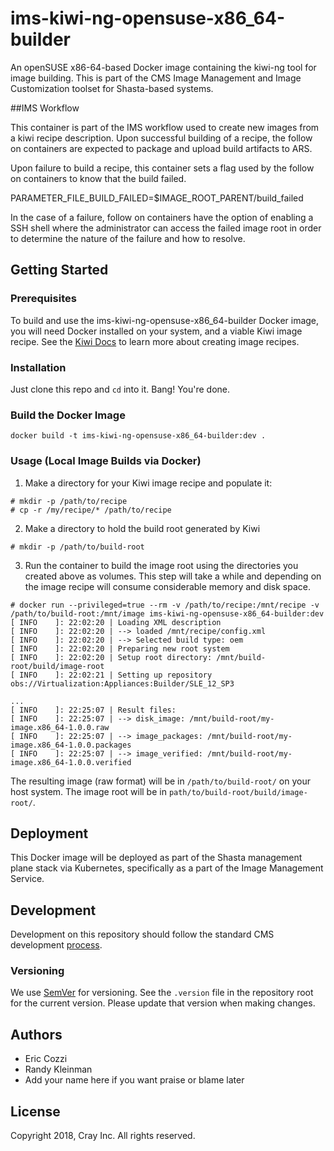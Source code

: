 #  ims-kiwi-ng-opensuse-x86_64-builder
An openSUSE x86-64-based Docker image containing the kiwi-ng tool for image 
building. This is part of the CMS Image Management and Image Customization
toolset for Shasta-based systems.

##IMS Workflow

This container is part of the IMS workflow used to create new images from a kiwi
recipe description. Upon successful building of a recipe, the follow on containers
are expected to package and upload build artifacts to ARS.

Upon failure to build a recipe, this container sets a flag used by the follow on
containers to know that the build failed. 

PARAMETER_FILE_BUILD_FAILED=$IMAGE_ROOT_PARENT/build_failed

In the case of a failure, follow on containers have the option of enabling a SSH
shell where the administrator can access the failed image root in order to determine
the nature of the failure and how to resolve. 

## Getting Started
### Prerequisites
To build and use the ims-kiwi-ng-opensuse-x86_64-builder Docker image, you will
need Docker installed on your system, and a viable Kiwi image recipe. See the
[Kiwi Docs](https://opensource.suse.com/kiwi/) to learn more about creating
image recipes.

### Installation
Just clone this repo and `cd` into it. Bang! You're done.

### Build the Docker Image
```
docker build -t ims-kiwi-ng-opensuse-x86_64-builder:dev .
```

### Usage (Local Image Builds via Docker)
1. Make a directory for your Kiwi image recipe and populate it:
```
# mkdir -p /path/to/recipe
# cp -r /my/recipe/* /path/to/recipe
```
2. Make a directory to hold the build root generated by Kiwi
```
# mkdir -p /path/to/build-root
```
3. Run the container to build the image root using the directories you created
   above as volumes. This step will take a while and depending on the image
   recipe will consume considerable memory and disk space.
```
# docker run --privileged=true --rm -v /path/to/recipe:/mnt/recipe -v /path/to/build-root:/mnt/image ims-kiwi-ng-opensuse-x86_64-builder:dev
[ INFO    ]: 22:02:20 | Loading XML description
[ INFO    ]: 22:02:20 | --> loaded /mnt/recipe/config.xml
[ INFO    ]: 22:02:20 | --> Selected build type: oem
[ INFO    ]: 22:02:20 | Preparing new root system
[ INFO    ]: 22:02:20 | Setup root directory: /mnt/build-root/build/image-root
[ INFO    ]: 22:02:21 | Setting up repository obs://Virtualization:Appliances:Builder/SLE_12_SP3

...
[ INFO    ]: 22:25:07 | Result files:
[ INFO    ]: 22:25:07 | --> disk_image: /mnt/build-root/my-image.x86_64-1.0.0.raw
[ INFO    ]: 22:25:07 | --> image_packages: /mnt/build-root/my-image.x86_64-1.0.0.packages
[ INFO    ]: 22:25:07 | --> image_verified: /mnt/build-root/my-image.x86_64-1.0.0.verified
```
The resulting image (raw format) will be in `/path/to/build-root/` on your host
system. The image root will be in `path/to/build-root/build/image-root/`.

## Deployment
This Docker image will be deployed as part of the Shasta management plane
stack via Kubernetes, specifically as a part of the Image Management Service.

## Development
Development on this repository should follow the standard CMS development
[process](https://connect.us.cray.com/confluence/x/fFGfBQ).

### Versioning
We use [SemVer](http://semver.org/) for versioning. See the `.version` file in
the repository root for the current version. Please update that version when
making changes.

## Authors
* Eric Cozzi
* Randy Kleinman
* Add your name here if you want praise or blame later

## License
Copyright 2018, Cray Inc. All rights reserved.


